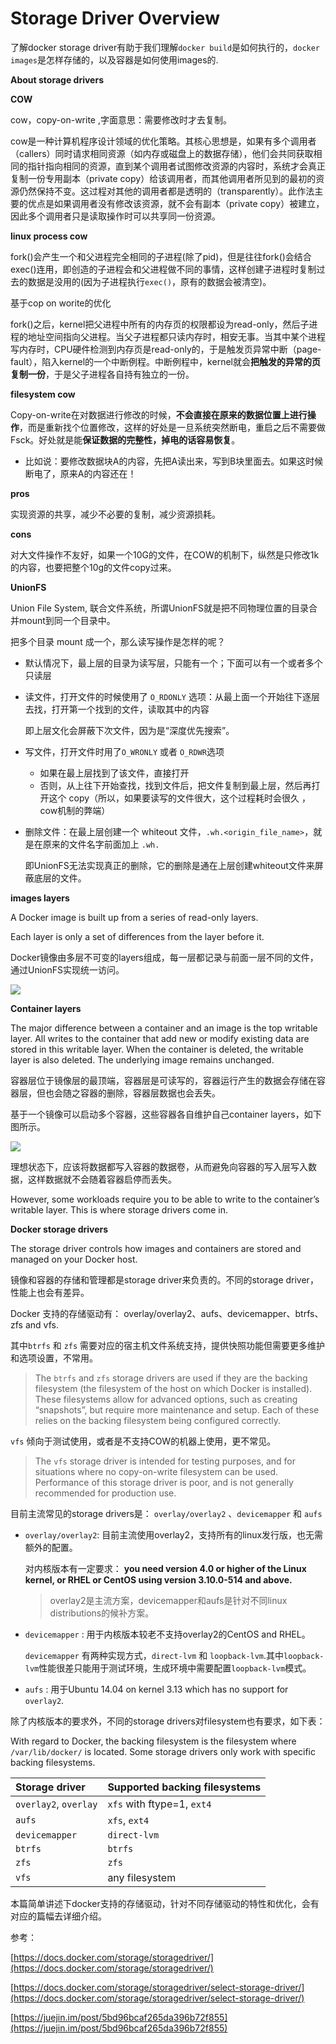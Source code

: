 # Storage Driver Overview

了解docker storage driver有助于我们理解`docker build`是如何执行的，`docker images`是怎样存储的，以及容器是如何使用images的.

**About storage drivers**

**COW**

cow，copy-on-write ,字面意思：需要修改时才去复制。

cow是一种计算机程序设计领域的优化策略。其核心思想是，如果有多个调用者（callers）同时请求相同资源（如内存或磁盘上的数据存储），他们会共同获取相同的指针指向相同的资源，直到某个调用者试图修改资源的内容时，系统才会真正复制一份专用副本（private copy）给该调用者，而其他调用者所见到的最初的资源仍然保持不变。这过程对其他的调用者都是透明的（transparently）。此作法主要的优点是如果调用者没有修改该资源，就不会有副本（private copy）被建立，因此多个调用者只是读取操作时可以共享同一份资源。

**linux process cow**

fork\(\)会产生一个和父进程完全相同的子进程\(除了pid\)，但是往往fork\(\)会结合exec\(\)连用，即创造的子进程会和父进程做不同的事情，这样创建子进程时复制过去的数据是没用的\(因为子进程执行`exec()`，原有的数据会被清空\)。

基于cop on worite的优化

fork\(\)之后，kernel把父进程中所有的内存页的权限都设为read-only，然后子进程的地址空间指向父进程。当父子进程都只读内存时，相安无事。当其中某个进程写内存时，CPU硬件检测到内存页是read-only的，于是触发页异常中断（page-fault），陷入kernel的一个中断例程。中断例程中，kernel就会**把触发的异常的页复制一份**，于是父子进程各自持有独立的一份。

**filesystem cow**

Copy-on-write在对数据进行修改的时候，**不会直接在原来的数据位置上进行操作**，而是重新找个位置修改，这样的好处是一旦系统突然断电，重启之后不需要做Fsck。好处就是能**保证数据的完整性，掉电的话容易恢复**。

* 比如说：要修改数据块A的内容，先把A读出来，写到B块里面去。如果这时候断电了，原来A的内容还在！

**pros**

实现资源的共享，减少不必要的复制，减少资源损耗。

**cons**

对大文件操作不友好，如果一个10G的文件，在COW的机制下，纵然是只修改1k的内容，也要把整个10g的文件copy过来。

**UnionFS**

Union File System, 联合文件系统，所谓UnionFS就是把不同物理位置的目录合并mount到同一个目录中。

把多个目录 mount 成一个，那么读写操作是怎样的呢？

* 默认情况下，最上层的目录为读写层，只能有一个；下面可以有一个或者多个只读层
* 读文件，打开文件的时候使用了 `O_RDONLY` 选项：从最上面一个开始往下逐层去找，打开第一个找到的文件，读取其中的内容

  即上层文化会屏蔽下次文件，因为是“深度优先搜索”。

* 写文件，打开文件时用了`O_WRONLY` 或者 `O_RDWR`选项
  * 如果在最上层找到了该文件，直接打开
  * 否则，从上往下开始查找，找到文件后，把文件复制到最上层，然后再打开这个 copy（所以，如果要读写的文件很大，这个过程耗时会很久 ，cow机制的弊端）
* 删除文件：在最上层创建一个 whiteout 文件，`.wh.<origin_file_name>`，就是在原来的文件名字前面加上 `.wh.`

  即UnionFS无法实现真正的删除，它的删除是通在上层创建whiteout文件来屏蔽底层的文件。

**images layers**

A Docker image is built up from a series of read-only layers.

Each layer is only a set of differences from the layer before it.

Docker镜像由多层不可变的layers组成，每一层都记录与前面一层不同的文件，通过UnionFS实现统一访问。

![](../../../.gitbook/assets/container-layers.jpg)

**Container layers**

The major difference between a container and an image is the top writable layer. All writes to the container that add new or modify existing data are stored in this writable layer. When the container is deleted, the writable layer is also deleted. The underlying image remains unchanged.

容器层位于镜像层的最顶端，容器层是可读写的，容器运行产生的数据会存储在容器层，但也会随之容器的删除，容器层数据也会丢失。

基于一个镜像可以启动多个容器，这些容器各自维护自己container layers，如下图所示。

![](../../../.gitbook/assets/sharing-layers.jpg)

理想状态下，应该将数据都写入容器的数据卷，从而避免向容器的写入层写入数据，这样数据就不会随着容器启停而丢失。

However, some workloads require you to be able to write to the container’s writable layer. This is where storage drivers come in.

**Docker storage drivers**

The storage driver controls how images and containers are stored and managed on your Docker host.

镜像和容器的存储和管理都是storage driver来负责的。不同的storage driver，性能上也会有差异。

Docker 支持的存储驱动有： overlay/overlay2、aufs、devicemapper、btrfs、zfs and vfs.

其中`btrfs` 和 `zfs` 需要对应的宿主机文件系统支持，提供快照功能但需要更多维护和选项设置，不常用。

> The `btrfs` and `zfs` storage drivers are used if they are the backing filesystem \(the filesystem of the host on which Docker is installed\). These filesystems allow for advanced options, such as creating “snapshots”, but require more maintenance and setup. Each of these relies on the backing filesystem being configured correctly.

`vfs` 倾向于测试使用，或者是不支持COW的机器上使用，更不常见。

> The `vfs` storage driver is intended for testing purposes, and for situations where no copy-on-write filesystem can be used. Performance of this storage driver is poor, and is not generally recommended for production use.

目前主流常见的storage drivers是： `overlay/overlay2` 、`devicemapper` 和 `aufs`

* `overlay/overlay2`: 目前主流使用overlay2，支持所有的linux发行版，也无需额外的配置。

  对内核版本有一定要求： **you need version 4.0 or higher of the Linux kernel, or RHEL or CentOS using version 3.10.0-514 and above.**

  > overlay2是主流方案，devicemapper和aufs是针对不同linux distributions的候补方案。

* `devicemapper` : 用于内核版本较老不支持overlay2的CentOS and RHEL。

  `devicemapper` 有两种实现方式，`direct-lvm` 和 `loopback-lvm`.其中`loopback-lvm`性能很差只能用于测试环境，生成环境中需要配置`loopback-lvm`模式。

* `aufs` : 用于Ubuntu 14.04 on kernel 3.13 which has no support for `overlay2`.

除了内核版本的要求外，不同的storage drivers对filesystem也有要求，如下表：

With regard to Docker, the backing filesystem is the filesystem where `/var/lib/docker/` is located. Some storage drivers only work with specific backing filesystems.

| Storage driver | Supported backing filesystems |
| :--- | :--- |
| `overlay2`, `overlay` | `xfs` with ftype=1, `ext4` |
| `aufs` | `xfs`, `ext4` |
| `devicemapper` | `direct-lvm` |
| `btrfs` | `btrfs` |
| `zfs` | `zfs` |
| `vfs` | any filesystem |

本篇简单讲述下docker支持的存储驱动，针对不同存储驱动的特性和优化，会有对应的篇幅去详细介绍。

参考：

[https://docs.docker.com/storage/storagedriver/](https://docs.docker.com/storage/storagedriver/)

[https://docs.docker.com/storage/storagedriver/select-storage-driver/](https://docs.docker.com/storage/storagedriver/select-storage-driver/)

[https://juejin.im/post/5bd96bcaf265da396b72f855](https://juejin.im/post/5bd96bcaf265da396b72f855)

